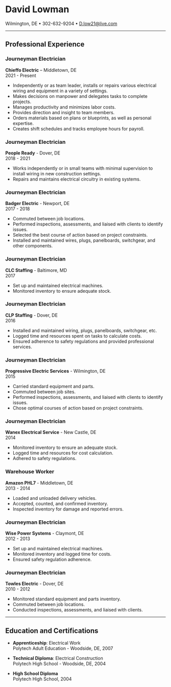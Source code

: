 # David Lowman  
Wilmington, DE • 302-632-9204 • [D.low21@live.com](mailto:D.low21@live.com)  

---

## Professional Experience

### Journeyman Electrician  
**Chieffo Electric** – Middletown, DE  
2021 - Present  
- Independently or as team leader, installs or repairs various electrical wiring and equipment in a variety of settings.
- Makes decisions on manpower and delegates tasks to complete projects.
- Manages productivity and minimizes labor costs.
- Provides direction and insight to team members.
- Orders materials based on plans or blueprints, as well as personal expertise.
- Creates shift schedules and tracks employee hours for payroll.

### Journeyman Electrician  
**People Ready** - Dover, DE  
2018 - 2021  
- Works independently or in small teams with minimal supervision to install wiring in new construction settings.
- Repairs and maintains electrical circuitry in existing systems.

### Journeyman Electrician  
**Badger Electric** - Newport, DE  
2017 - 2018  
- Commuted between job locations.
- Performed inspections, assessments, and liaised with clients to identify issues.
- Selected the best course of action based on project constraints.
- Installed and maintained wires, plugs, panelboards, switchgear, and other components.

### Journeyman Electrician  
**CLC Staffing** - Baltimore, MD  
2017  
- Set up and maintained electrical machines.
- Monitored inventory to ensure adequate stock.

### Journeyman Electrician  
**CLP Staffing** - Dover, DE  
2016  
- Installed and maintained wiring, plugs, panelboards, switchgear, etc.
- Logged time and resources spent on tasks to calculate costs.
- Ensured adherence to safety regulations and provided professional services.

### Journeyman Electrician  
**Progressive Electric Services** - Wilmington, DE  
2015  
- Carried standard equipment and parts.
- Commuted between job sites.
- Performed inspections, assessments, and liaised with clients to identify issues.
- Chose optimal courses of action based on project constraints.

### Journeyman Electrician  
**Wanex Electrical Service** - New Castle, DE  
2014  
- Monitored inventory to ensure an adequate stock.
- Logged time and resources for cost calculation.
- Adhered to safety regulations.

### Warehouse Worker  
**Amazon PHL7** - Middletown, DE  
2013 - 2014  
- Loaded and unloaded delivery vehicles.
- Accepted, counted, and confirmed inventory.
- Inspected inventory for damage and reported errors.

### Journeyman Electrician  
**Wise Power Systems** - Claymont, DE  
2012 - 2013  
- Set up and maintained electrical machines.
- Monitored inventory and logged time for costs.
- Ensured safety regulation adherence.

### Journeyman Electrician  
**Towles Electric** - Dover, DE  
2010 - 2012  
- Monitored standard equipment and parts inventory.
- Commuted between job locations.
- Conducted inspections, assessments, and liaised with clients.

---

## Education and Certifications

- **Apprenticeship**: Electrical Work  
  Polytech Adult Education - Woodside, DE, 2007  

- **Technical Diploma**: Electrical Construction  
  Polytech High School - Woodside, DE, 2004  

- **High School Diploma**  
  Polytech High School, 2004
